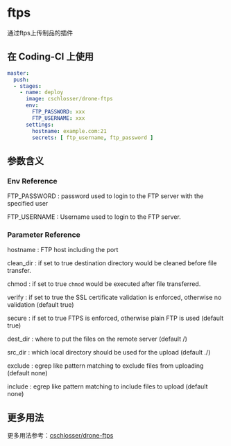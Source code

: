 # ftps

通过ftps上传制品的插件

## 在 Coding-CI 上使用

```yml
master:
  push:
  - stages:
    - name: deploy
      image: cschlosser/drone-ftps
      env: 
        FTP_PASSWORD: xxx
        FTP_USERNAME: xxx
      settings:
        hostname: example.com:21
        secrets: [ ftp_username, ftp_password ]
```

## 参数含义

### Env Reference

FTP_PASSWORD
: password used to login to the FTP server with the specified user

FTP_USERNAME
: Username used to login to the FTP server.

### Parameter Reference

hostname
: FTP host including the port

clean_dir
: if set to true destination directory would be cleaned before file transfer.

chmod
: if set to true ```chmod``` would be executed after file transferred.

verify
: if set to true the SSL certificate validation is enforced,
 otherwise no validation (default true)

secure
: if set to true FTPS is enforced, otherwise plain FTP is used (default true)

dest_dir
: where to put the files on the remote server (default /)

src_dir
: which local directory should be used for the upload (default ./)

exclude
: egrep like pattern matching to exclude files from uploading (default none)

include
: egrep like pattern matching to include files to upload (default none)

## 更多用法

更多用法参考：[cschlosser/drone-ftps](https://github.com/cschlosser/drone-ftps)
